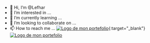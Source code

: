 - 👋 Hi, I’m @Lefhar
- 👀 I’m interested in ...
- 🌱 I’m currently learning ...
- 💞️ I’m looking to collaborate on ...
- 📫 How to reach me ...
[![Logo de mon portefolio](https://lefebvreharold.fr/assets/file/portfolioSymfony-min.webp)](https://lefebvreharold.fr){:target="_blank"}
<a href="https://lefebvreharold.fr" target="_blank"><img src="https://lefebvreharold.fr/assets/file/portfolioSymfony-min.webp" alt="Logo de mon portefolio"></a>

<!---
Lefhar/Lefhar is a ✨ special ✨ repository because its `README.md` (this file) appears on your GitHub profile.
You can click the Preview link to take a look at your changes.
--->
